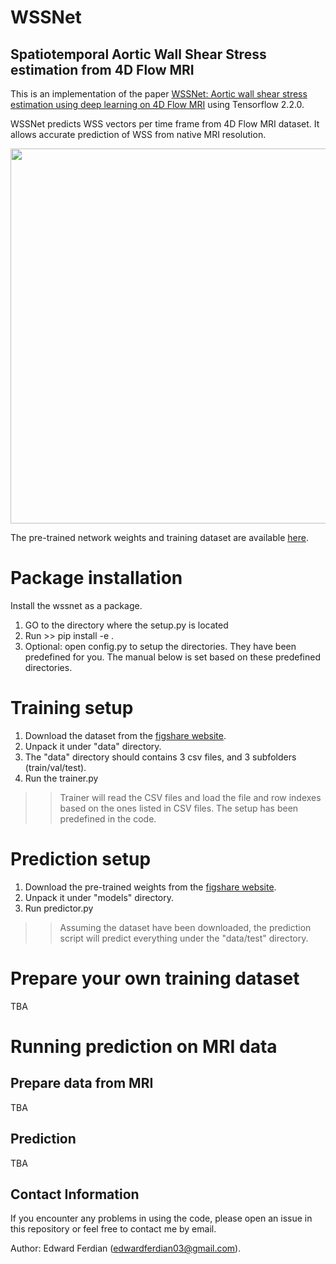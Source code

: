 # WSSNet

Spatiotemporal Aortic Wall Shear Stress estimation from 4D Flow MRI
--



This is an implementation of the paper [WSSNet: Aortic wall shear stress estimation using deep learning on 4D Flow MRI](https://www.frontiersin.org/articles/10.3389/fcvm.2021.769927/full) using Tensorflow 2.2.0. 


WSSNet predicts WSS vectors per time frame from 4D Flow MRI dataset. It allows accurate prediction of WSS from native MRI resolution.

<p align="left">
    <img src="https://i.imgur.com/f7IdEhf.png" width="600">
</p>

The pre-trained network weights and training dataset are available
[here](https://auckland.figshare.com/articles/software/WSSNet_aortic_4D_Flow_MRI_wall_shear_stress_estimation_neural_network/19105067).

# Package installation

Install the wssnet as a package. 
1. GO to the directory where the setup.py is located
2. Run >> pip install -e .
3. Optional: open config.py to setup the directories. They have been predefined for you. The manual below is set based on these predefined directories.


# Training setup 
1. Download the dataset from the [figshare website](https://auckland.figshare.com/articles/software/WSSNet_aortic_4D_Flow_MRI_wall_shear_stress_estimation_neural_network/19105067).
2. Unpack it under "data" directory. 
3. The "data" directory should contains 3 csv files, and 3 subfolders (train/val/test).
4. Run the trainer.py
>> Trainer will read the CSV files and load the file and row indexes based on the ones listed in CSV files. The setup has been predefined in the code.

# Prediction setup 
1.  Download the pre-trained weights from the [figshare website](https://auckland.figshare.com/articles/software/WSSNet_aortic_4D_Flow_MRI_wall_shear_stress_estimation_neural_network/19105067).
2. Unpack it under "models" directory.
3. Run predictor.py
>> Assuming the dataset have been downloaded, the prediction script will predict everything under the "data/test" directory.

# Prepare your own training dataset
TBA



# Running prediction on MRI data
## Prepare data from MRI 

TBA

## Prediction

TBA


## Contact Information

If you encounter any problems in using the code, please open an issue in this repository or feel free to contact me by email.

Author: Edward Ferdian (edwardferdian03@gmail.com).
